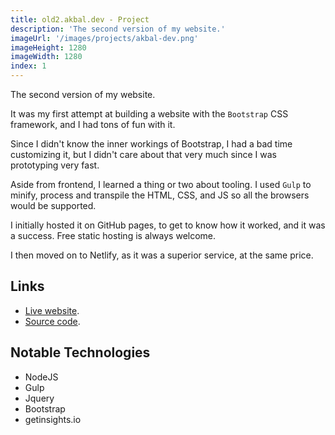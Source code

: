 ```yaml
---
title: old2.akbal.dev - Project
description: 'The second version of my website.'
imageUrl: '/images/projects/akbal-dev.png'
imageHeight: 1280
imageWidth: 1280
index: 1
---
```


The second version of my website.

It was my first attempt at building a website with the `Bootstrap` CSS framework, and I had tons of fun with it.

Since I didn't know the inner workings of Bootstrap, I had a bad time customizing it, but I didn't care about that very much since I was prototyping very fast.

Aside from frontend, I learned a thing or two about tooling. I used `Gulp` to minify, process and transpile the HTML, CSS, and JS so all the browsers would be supported.

I initially hosted it on GitHub pages, to get to know how it worked, and it was a success. Free static hosting is always welcome.

I then moved on to Netlify, as it was a superior service, at the same price.

## Links

- [Live website](https://old2.akbal.dev).
- [Source code](https://github.com/AlejandroAkbal/akbal.dev/tree/old/initial-version).

## Notable Technologies

- NodeJS
- Gulp
- Jquery
- Bootstrap
- getinsights.io
